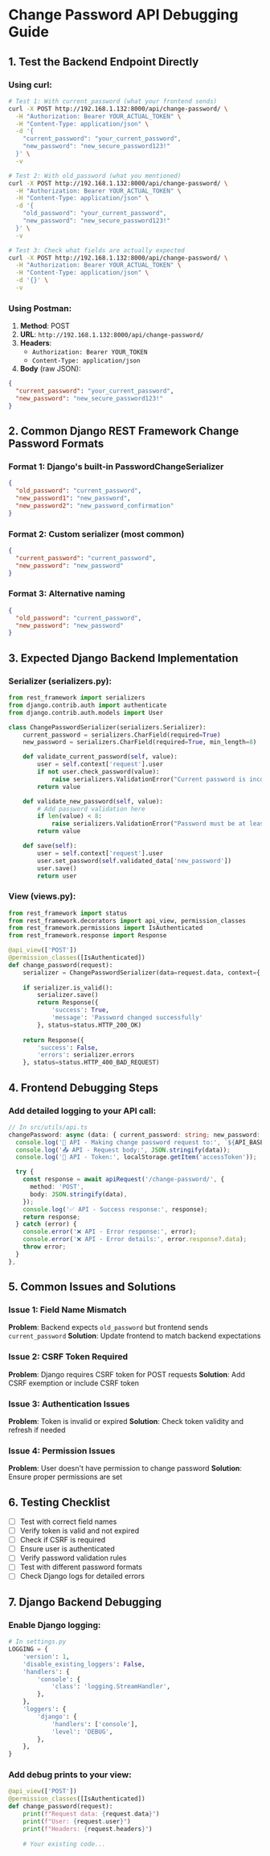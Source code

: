 # Change Password API Debugging Guide

## 1. Test the Backend Endpoint Directly

### Using curl:
```bash
# Test 1: With current_password (what your frontend sends)
curl -X POST http://192.168.1.132:8000/api/change-password/ \
  -H "Authorization: Bearer YOUR_ACTUAL_TOKEN" \
  -H "Content-Type: application/json" \
  -d '{
    "current_password": "your_current_password",
    "new_password": "new_secure_password123!"
  }' \
  -v

# Test 2: With old_password (what you mentioned)
curl -X POST http://192.168.1.132:8000/api/change-password/ \
  -H "Authorization: Bearer YOUR_ACTUAL_TOKEN" \
  -H "Content-Type: application/json" \
  -d '{
    "old_password": "your_current_password",
    "new_password": "new_secure_password123!"
  }' \
  -v

# Test 3: Check what fields are actually expected
curl -X POST http://192.168.1.132:8000/api/change-password/ \
  -H "Authorization: Bearer YOUR_ACTUAL_TOKEN" \
  -H "Content-Type: application/json" \
  -d '{}' \
  -v
```

### Using Postman:
1. **Method**: POST
2. **URL**: `http://192.168.1.132:8000/api/change-password/`
3. **Headers**:
   - `Authorization: Bearer YOUR_TOKEN`
   - `Content-Type: application/json`
4. **Body** (raw JSON):
```json
{
  "current_password": "your_current_password",
  "new_password": "new_secure_password123!"
}
```

## 2. Common Django REST Framework Change Password Formats

### Format 1: Django's built-in PasswordChangeSerializer
```json
{
  "old_password": "current_password",
  "new_password1": "new_password",
  "new_password2": "new_password_confirmation"
}
```

### Format 2: Custom serializer (most common)
```json
{
  "current_password": "current_password",
  "new_password": "new_password"
}
```

### Format 3: Alternative naming
```json
{
  "old_password": "current_password",
  "new_password": "new_password"
}
```

## 3. Expected Django Backend Implementation

### Serializer (serializers.py):
```python
from rest_framework import serializers
from django.contrib.auth import authenticate
from django.contrib.auth.models import User

class ChangePasswordSerializer(serializers.Serializer):
    current_password = serializers.CharField(required=True)
    new_password = serializers.CharField(required=True, min_length=8)

    def validate_current_password(self, value):
        user = self.context['request'].user
        if not user.check_password(value):
            raise serializers.ValidationError("Current password is incorrect.")
        return value

    def validate_new_password(self, value):
        # Add password validation here
        if len(value) < 8:
            raise serializers.ValidationError("Password must be at least 8 characters long.")
        return value

    def save(self):
        user = self.context['request'].user
        user.set_password(self.validated_data['new_password'])
        user.save()
        return user
```

### View (views.py):
```python
from rest_framework import status
from rest_framework.decorators import api_view, permission_classes
from rest_framework.permissions import IsAuthenticated
from rest_framework.response import Response

@api_view(['POST'])
@permission_classes([IsAuthenticated])
def change_password(request):
    serializer = ChangePasswordSerializer(data=request.data, context={'request': request})
    
    if serializer.is_valid():
        serializer.save()
        return Response({
            'success': True,
            'message': 'Password changed successfully'
        }, status=status.HTTP_200_OK)
    
    return Response({
        'success': False,
        'errors': serializer.errors
    }, status=status.HTTP_400_BAD_REQUEST)
```

## 4. Frontend Debugging Steps

### Add detailed logging to your API call:
```typescript
// In src/utils/api.ts
changePassword: async (data: { current_password: string; new_password: string }): Promise<ApiResponse<any>> => {
  console.log('🔐 API - Making change password request to:', `${API_BASE_URL}/change-password/`);
  console.log('📤 API - Request body:', JSON.stringify(data));
  console.log('🔑 API - Token:', localStorage.getItem('accessToken'));

  try {
    const response = await apiRequest('/change-password/', {
      method: 'POST',
      body: JSON.stringify(data),
    });
    console.log('✅ API - Success response:', response);
    return response;
  } catch (error) {
    console.error('❌ API - Error response:', error);
    console.error('❌ API - Error details:', error.response?.data);
    throw error;
  }
},
```

## 5. Common Issues and Solutions

### Issue 1: Field Name Mismatch
**Problem**: Backend expects `old_password` but frontend sends `current_password`
**Solution**: Update frontend to match backend expectations

### Issue 2: CSRF Token Required
**Problem**: Django requires CSRF token for POST requests
**Solution**: Add CSRF exemption or include CSRF token

### Issue 3: Authentication Issues
**Problem**: Token is invalid or expired
**Solution**: Check token validity and refresh if needed

### Issue 4: Permission Issues
**Problem**: User doesn't have permission to change password
**Solution**: Ensure proper permissions are set

## 6. Testing Checklist

- [ ] Test with correct field names
- [ ] Verify token is valid and not expired
- [ ] Check if CSRF is required
- [ ] Ensure user is authenticated
- [ ] Verify password validation rules
- [ ] Test with different password formats
- [ ] Check Django logs for detailed errors

## 7. Django Backend Debugging

### Enable Django logging:
```python
# In settings.py
LOGGING = {
    'version': 1,
    'disable_existing_loggers': False,
    'handlers': {
        'console': {
            'class': 'logging.StreamHandler',
        },
    },
    'loggers': {
        'django': {
            'handlers': ['console'],
            'level': 'DEBUG',
        },
    },
}
```

### Add debug prints to your view:
```python
@api_view(['POST'])
@permission_classes([IsAuthenticated])
def change_password(request):
    print(f"Request data: {request.data}")
    print(f"User: {request.user}")
    print(f"Headers: {request.headers}")
    
    # Your existing code...
```
